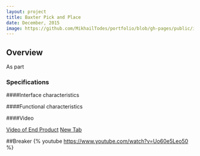 ```yaml
---
layout: project
title: Baxter Pick and Place
date: December, 2015
image: https://github.com/MikhailTodes/portfolio/blob/gh-pages/public/images/baxter_final_pose.png?raw=true
---
```


## Overview
As part 

### Specifications

####Interface characteristics


####Functional characteristics

####Video

[Video of End Product](https://www.youtube.com/watch?v=Uo60e5Leo50)
<a href="https://www.youtube.com/watch?v=Uo60e5Leo50" target="_blank">New Tab</a>

##Breaker
{% youtube https://www.youtube.com/watch?v=Uo60e5Leo50 %}
